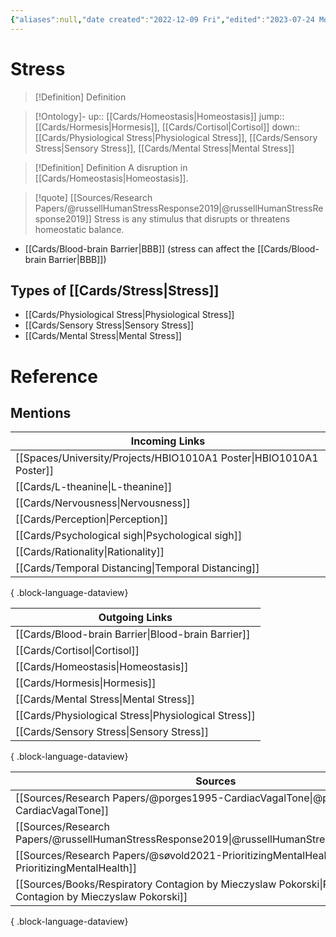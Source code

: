 ```yaml
---
{"aliases":null,"date created":"2022-12-09 Fri","edited":"2023-07-24 Mon","dg-publish":true,"tags":["Uni/HBIO1010"],"permalink":"/cards/stress/","dgPassFrontmatter":true}
---
```


# Stress

> [!Definition] Definition

> [!Ontology]-
> up:: [[Cards/Homeostasis\|Homeostasis]]
> jump:: [[Cards/Hormesis\|Hormesis]], [[Cards/Cortisol\|Cortisol]]
> down:: [[Cards/Physiological Stress\|Physiological Stress]], [[Cards/Sensory Stress\|Sensory Stress]], [[Cards/Mental Stress\|Mental Stress]]

> [!Definition] Definition
> A disruption in [[Cards/Homeostasis\|Homeostasis]].

> [!quote] [[Sources/Research Papers/@russellHumanStressResponse2019\|@russellHumanStressResponse2019]]
> Stress is any stimulus that disrupts or threatens homeostatic balance.

- [[Cards/Blood-brain Barrier\|BBB]] (stress can affect the [[Cards/Blood-brain Barrier\|BBB]])
## Types of [[Cards/Stress\|Stress]]

- [[Cards/Physiological Stress\|Physiological Stress]]
- [[Cards/Sensory Stress\|Sensory Stress]]
- [[Cards/Mental Stress\|Mental Stress]]

# Reference

## Mentions

| Incoming Links                                                         |
| ---------------------------------------------------------------------- |
| [[Spaces/University/Projects/HBIO1010A1 Poster\|HBIO1010A1 Poster]] |
| [[Cards/L-theanine\|L-theanine]]                                    |
| [[Cards/Nervousness\|Nervousness]]                                  |
| [[Cards/Perception\|Perception]]                                    |
| [[Cards/Psychological sigh\|Psychological sigh]]                    |
| [[Cards/Rationality\|Rationality]]                                  |
| [[Cards/Temporal Distancing\|Temporal Distancing]]                  |

{ .block-language-dataview}

| Outgoing Links                                          |
| ------------------------------------------------------- |
| [[Cards/Blood-brain Barrier\|Blood-brain Barrier]]   |
| [[Cards/Cortisol\|Cortisol]]                         |
| [[Cards/Homeostasis\|Homeostasis]]                   |
| [[Cards/Hormesis\|Hormesis]]                         |
| [[Cards/Mental Stress\|Mental Stress]]               |
| [[Cards/Physiological Stress\|Physiological Stress]] |
| [[Cards/Sensory Stress\|Sensory Stress]]             |

{ .block-language-dataview}

| Sources                                                                                                         |
| --------------------------------------------------------------------------------------------------------------- |
| [[Sources/Research Papers/@porges1995-CardiacVagalTone\|@porges1995-CardiacVagalTone]]                       |
| [[Sources/Research Papers/@russellHumanStressResponse2019\|@russellHumanStressResponse2019]]                 |
| [[Sources/Research Papers/@søvold2021-PrioritizingMentalHealth\|@søvold2021-PrioritizingMentalHealth]]       |
| [[Sources/Books/Respiratory Contagion by Mieczyslaw Pokorski\|Respiratory Contagion by Mieczyslaw Pokorski]] |

{ .block-language-dataview}